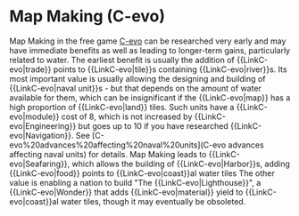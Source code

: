 # Map Making (C-evo)

Map Making in the free game [C-evo](C-evo) can be researched very early and may have immediate benefits as well as leading to longer-term gains, particularly related to water.
The earliest benefit is usually the addition of {{LinkC-evo|trade}} points to {{LinkC-evo|tile}}s containing {{LinkC-evo|river}}s.
Its most important value is usually allowing the designing and building of {{LinkC-evo|naval unit}}s - but that depends on the amount of water available for them, which can be insignificant if the {{LinkC-evo|map}} has a high proportion of {{LinkC-evo|land}} tiles. Such units have a {{LinkC-evo|module}} cost of 8, which is not increased by {{LinkC-evo|Engineering}} but goes up to 10 if you have researched {{LinkC-evo|Navigation}}. See [C-evo%20advances%20affecting%20naval%20units](C-evo advances affecting naval units) for details.
Map Making leads to {{LinkC-evo|Seafaring}}, which allows the building of {{LinkC-evo|Harbor}}s, adding {{LinkC-evo|food}} points to {{LinkC-evo|coast}}al water tiles
The other value is enabling a nation to build "The {{LinkC-evo|Lighthouse}}", a {{LinkC-evo|Wonder}} that adds {{LinkC-evo|material}} yield to {{LinkC-evo|coast}}al water tiles, though it may eventually be obsoleted. 